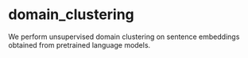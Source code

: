 # domain_clustering
We perform unsupervised domain clustering on sentence embeddings obtained from pretrained language models.
